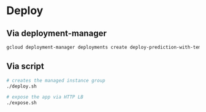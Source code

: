 # Deploy

## Via deployment-manager

```sh
gcloud deployment-manager deployments create deploy-prediction-with-template --config gce/deployment_manager/config.yaml --async
```

## Via script

```sh
# creates the managed instance group
./deploy.sh

# expose the app via HTTP LB
./expose.sh
```

